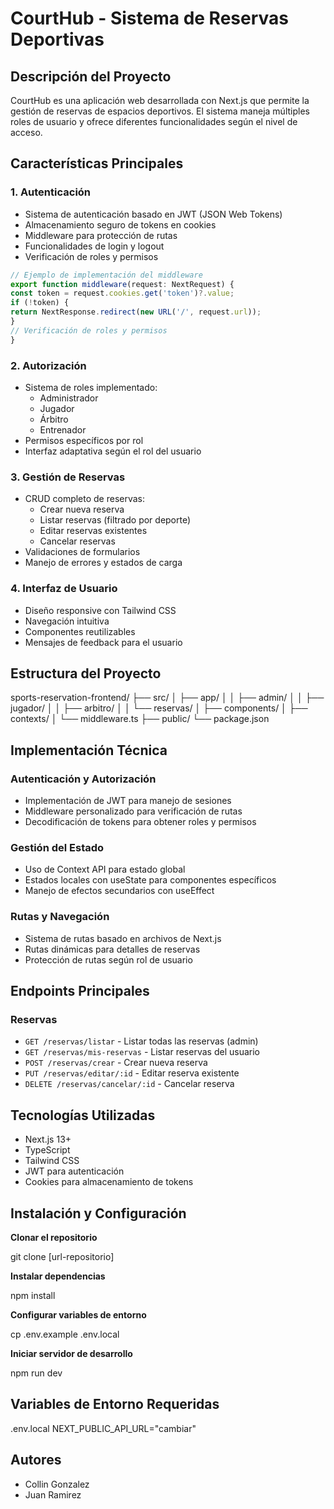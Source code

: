 # CourtHub - Sistema de Reservas Deportivas

## Descripción del Proyecto
CourtHub es una aplicación web desarrollada con Next.js que permite la gestión de reservas de espacios deportivos. El sistema maneja múltiples roles de usuario y ofrece diferentes funcionalidades según el nivel de acceso.

## Características Principales

### 1. Autenticación
- Sistema de autenticación basado en JWT (JSON Web Tokens)
- Almacenamiento seguro de tokens en cookies
- Middleware para protección de rutas
- Funcionalidades de login y logout
- Verificación de roles y permisos

```typescript
// Ejemplo de implementación del middleware
export function middleware(request: NextRequest) {
const token = request.cookies.get('token')?.value;
if (!token) {
return NextResponse.redirect(new URL('/', request.url));
}
// Verificación de roles y permisos
}
```


### 2. Autorización
- Sistema de roles implementado:
  - Administrador
  - Jugador
  - Árbitro
  - Entrenador
- Permisos específicos por rol
- Interfaz adaptativa según el rol del usuario

### 3. Gestión de Reservas
- CRUD completo de reservas:
  - Crear nueva reserva
  - Listar reservas (filtrado por deporte)
  - Editar reservas existentes
  - Cancelar reservas
- Validaciones de formularios
- Manejo de errores y estados de carga

### 4. Interfaz de Usuario
- Diseño responsive con Tailwind CSS
- Navegación intuitiva
- Componentes reutilizables
- Mensajes de feedback para el usuario

## Estructura del Proyecto

sports-reservation-frontend/
├── src/
│ ├── app/
│ │ ├── admin/
│ │ ├── jugador/
│ │ ├── arbitro/
│ │ └── reservas/
│ ├── components/
│ ├── contexts/
│ └── middleware.ts
├── public/
└── package.json


## Implementación Técnica

### Autenticación y Autorización
- Implementación de JWT para manejo de sesiones
- Middleware personalizado para verificación de rutas
- Decodificación de tokens para obtener roles y permisos

### Gestión del Estado
- Uso de Context API para estado global
- Estados locales con useState para componentes específicos
- Manejo de efectos secundarios con useEffect

### Rutas y Navegación
- Sistema de rutas basado en archivos de Next.js
- Rutas dinámicas para detalles de reservas
- Protección de rutas según rol de usuario

## Endpoints Principales

### Reservas
- `GET /reservas/listar` - Listar todas las reservas (admin)
- `GET /reservas/mis-reservas` - Listar reservas del usuario
- `POST /reservas/crear` - Crear nueva reserva
- `PUT /reservas/editar/:id` - Editar reserva existente
- `DELETE /reservas/cancelar/:id` - Cancelar reserva

## Tecnologías Utilizadas
- Next.js 13+
- TypeScript
- Tailwind CSS
- JWT para autenticación
- Cookies para almacenamiento de tokens

## Instalación y Configuración

**Clonar el repositorio**

git clone [url-repositorio]

**Instalar dependencias**

npm install

**Configurar variables de entorno**

cp .env.example .env.local

**Iniciar servidor de desarrollo**

npm run dev

## Variables de Entorno Requeridas

.env.local
NEXT_PUBLIC_API_URL="cambiar"

## Autores
- Collin Gonzalez
- Juan Ramirez
